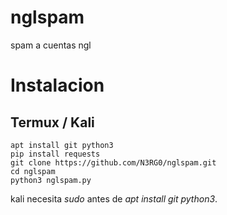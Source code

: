 # nglspam
spam a cuentas ngl
# Instalacion
## Termux / Kali
~~~
apt install git python3
pip install requests
git clone https://github.com/N3RG0/nglspam.git
cd nglspam
python3 nglspam.py
~~~
kali necesita *sudo* antes de *apt install git python3*.
